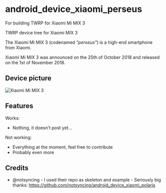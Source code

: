# android_device_xiaomi_perseus
For building TWRP for Xiaomi Mi MIX 3

TWRP device tree for Xiaomi MIX 3

The Xiaomi Mi MIX 3 (codenamed _"perseus"_) is a high-end smartphone from Xiaomi.

Xiaomi Mi MIX 3 was announced on the 25th of October 2018 and released on the 1st of November 2018.


## Device picture

![Xiaomi Mi MIX 3](https://i.imgur.com/dLpqgDx.jpg)

## Features

Works:

- Nothing, it doesn't post yet...

Not working:

- Everything at the moment, feel free to contribute
- Probably even more

## Credits

- @notsyncing - I used their repo as skeleton and example - Seriously big thanks: https://github.com/notsyncing/android_device_xiaomi_polaris
